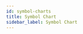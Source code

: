 ```yaml
---
id: symbol-charts
title: Symbol Chart
sidebar_label: Symbol Chart
---
```


<div style={{textAlign: "justify"}}>

</div>
